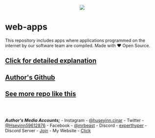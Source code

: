 <div align="center">
  <picture>
    <source media="(prefers-color-scheme: dark)" srcset="https://socialify.git.ci/Huseyin-Cinar/web-apps/image?description=1&font=Raleway&forks=1&issues=1&owner=0&pulls=1&pattern=Solid&stargazers=1&theme=Dark">
    <img src="https://socialify.git.ci/Huseyin-Cinar/web-apps/image?description=1&font=Raleway&forks=1&issues=1&owner=0&pulls=1&pattern=Solid&stargazers=1&theme=Light">
  </picture>
</div>

# web-apps
This repository includes apps where applications programmed on the internet by our software team are compiled. Made with ❤️ Open Source.


## [Click for detailed explanation](https://futuree.netlify.app/en/coding)

## [Author's Github](https://github.com/Huseyin-Cinar)

## [See more repo like this](https://github.com/Huseyin-Cinar?tab=repositories)
<br><br>

***Author's Media Accounts;***
     - Instagram
       - [@huseyinn.cinar](https://instagram.com/huseyinn.cinar)
     - Twitter
       - [@Hseyinn59612876](https://twitter.com/mrbeast6000)
     - Facebook
       - [@mrbeast](https://facebook.com/mrbeast6000)
     - Discord
       - [experthyper](https://discord.com/users/782246367204605953)
    - Discord Server
       - [Join](https://futuree.netlify.app/dc)
     - My Website
       - [Click](https://huseyincinar.netlify.app/)

